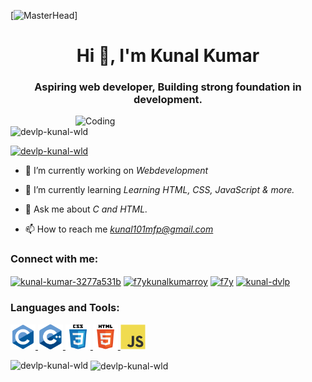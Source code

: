 [![MasterHead](https://gteches.com/wp-content/uploads/2023/05/Full-Stack-3.gif)]
<h1 align="center">Hi 👋, I'm Kunal Kumar</h1>
<h3 align="center">Aspiring web developer, Building strong foundation in development.</h3>
<img align="right" alt="Coding" width="400" src="https://i.pinimg.com/originals/ef/16/e4/ef16e4e68b0d3cb81e6bb8a8c3258d7e.gif">


<p align="left"> <img src="https://komarev.com/ghpvc/?username=devlp-kunal-wld&label=Profile%20views&color=0e75b6&style=flat" alt="devlp-kunal-wld" /> </p>

<p align="left"> <a href="https://github.com/ryo-ma/github-profile-trophy"><img src="https://github-profile-trophy.vercel.app/?username=devlp-kunal-wld" alt="devlp-kunal-wld" /></a> </p>

- 🔭 I’m currently working on *Webdevelopment*

- 🌱 I’m currently learning *Learning HTML, CSS, JavaScript & more.*

- 💬 Ask me about *C and HTML.*

- 📫 How to reach me *kunal101mfp@gmail.com*

<h3 align="left">Connect with me:</h3>
<p align="left">
<a href="https://linkedin.com/in/kunal-kumar-3277a531b" target="blank"><img align="center" src="https://raw.githubusercontent.com/rahuldkjain/github-profile-readme-generator/master/src/images/icons/Social/linked-in-alt.svg" alt="kunal-kumar-3277a531b" height="30" width="40" /></a>
<a href="https://instagram.com/f7ykunalkumarroy" target="blank"><img align="center" src="https://raw.githubusercontent.com/rahuldkjain/github-profile-readme-generator/master/src/images/icons/Social/instagram.svg" alt="f7ykunalkumarroy" height="30" width="40" /></a>
<a href="https://www.youtube.com/c/f7y" target="blank"><img align="center" src="https://raw.githubusercontent.com/rahuldkjain/github-profile-readme-generator/master/src/images/icons/Social/youtube.svg" alt="f7y" height="30" width="40" /></a>
<a href="https://www.leetcode.com/kunal-dvlp" target="blank"><img align="center" src="https://raw.githubusercontent.com/rahuldkjain/github-profile-readme-generator/master/src/images/icons/Social/leet-code.svg" alt="kunal-dvlp" height="30" width="40" /></a>
</p>

<h3 align="left">Languages and Tools:</h3>
<p align="left"> <a href="https://www.cprogramming.com/" target="_blank" rel="noreferrer"> <img src="https://raw.githubusercontent.com/devicons/devicon/master/icons/c/c-original.svg" alt="c" width="40" height="40"/> </a> <a href="https://www.w3schools.com/cpp/" target="_blank" rel="noreferrer"> <img src="https://raw.githubusercontent.com/devicons/devicon/master/icons/cplusplus/cplusplus-original.svg" alt="cplusplus" width="40" height="40"/> </a> <a href="https://www.w3schools.com/css/" target="_blank" rel="noreferrer"> <img src="https://raw.githubusercontent.com/devicons/devicon/master/icons/css3/css3-original-wordmark.svg" alt="css3" width="40" height="40"/> </a> <a href="https://www.w3.org/html/" target="_blank" rel="noreferrer"> <img src="https://raw.githubusercontent.com/devicons/devicon/master/icons/html5/html5-original-wordmark.svg" alt="html5" width="40" height="40"/> </a> <a href="https://developer.mozilla.org/en-US/docs/Web/JavaScript" target="_blank" rel="noreferrer"> <img src="https://raw.githubusercontent.com/devicons/devicon/master/icons/javascript/javascript-original.svg" alt="javascript" width="40" height="40"/> </a> </p>

<p><img align="left" src="https://github-readme-stats.vercel.app/api/top-langs?username=devlp-kunal-wld&show_icons=true&locale=en&layout=compact" alt="devlp-kunal-wld" /></p>

<p>&nbsp;<img align="center" src="https://github-readme-stats.vercel.app/api?username=devlp-kunal-wld&show_icons=true&locale=en" alt="devlp-kunal-wld" /></p>
<!--
**Devlp-kunal-wld/Devlp-kunal-wld** is a ✨ _special_ ✨ repository because its `README.md` (this file) appears on your GitHub profile.

Here are some ideas to get you started:

- 🔭 I’m currently working on ...
- 🌱 I’m currently learning ...
- 👯 I’m looking to collaborate on ...
- 🤔 I’m looking for help with ...
- 💬 Ask me about ...
- 📫 How to reach me: ...
- 😄 Pronouns: ...
- ⚡ Fun fact: ...
-->
